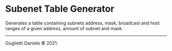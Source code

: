 # Subenet Table Generator

Generates a table containing subnets address, mask, broadcast and host ranges of a given address, amount of subnet and mask.

***

Guglietti Daniele &copy; 2021.
